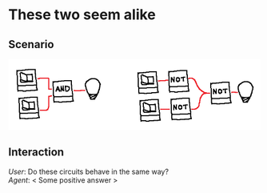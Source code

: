 # These two seem alike

## Scenario
![Image](../IMGS/4.png)

## Interaction
*User*: Do these circuits behave in the same way?  
*Agent*: \< Some positive answer \>